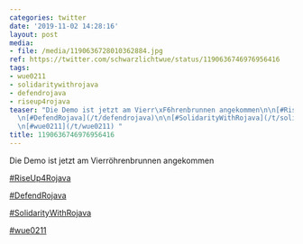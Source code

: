 ```yaml
---
categories: twitter
date: '2019-11-02 14:28:16'
layout: post
media:
- file: /media/1190636728010362884.jpg
ref: https://twitter.com/schwarzlichtwue/status/1190636746976956416
tags:
- wue0211
- solidaritywithrojava
- defendrojava
- riseup4rojava
teaser: "Die Demo ist jetzt am Vierr\xF6hrenbrunnen angekommen\n\n[#RiseUp4Rojava](/t/riseup4rojava)\n\
  \n[#DefendRojava](/t/defendrojava)\n\n[#SolidarityWithRojava](/t/solidaritywithrojava)\n\
  \n[#wue0211](/t/wue0211) "
title: 1190636746976956416
---
```

Die Demo ist jetzt am Vierröhrenbrunnen angekommen

[#RiseUp4Rojava](/t/riseup4rojava)

[#DefendRojava](/t/defendrojava)

[#SolidarityWithRojava](/t/solidaritywithrojava)

[#wue0211](/t/wue0211) 